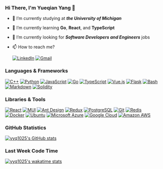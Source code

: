 ### Hi There, I'm Yueqian Yang 👋

- 🔭 I’m currently studying at ***the University of Michigan***
- 🌱 I’m currently learning **Go**, **React**, and **TypeScript**
- 🤔 I’m currently looking for ***Software Developers and Engineers*** jobs
- 📫 How to reach me?
  
  [![LinkedIn](https://api.iconify.design/simple-icons/linkedin.svg?color=%230A66C2&height=20)](https://www.linkedin.com/in/yangyq/)
  [![Gmail](https://api.iconify.design/simple-icons/gmail.svg?color=%23EA4335&height=20)](mailto:yangyq@umich.edu)

### Languages & Frameworks

[![C++](https://api.iconify.design/simple-icons/cplusplus.svg?color=%2300599C&height=24)](https://www.cplusplus.com/)
[![Python](https://api.iconify.design/simple-icons/python.svg?color=%233776AB&height=24)](https://www.python.org/)
[![JavaScript](https://api.iconify.design/simple-icons/javascript.svg?color=%23F7DF1E&height=24)](https://www.ecma-international.org/publications-and-standards/standards/ecma-262/)
[![Go](https://api.iconify.design/simple-icons/go.svg?color=%2300ADD8&height=24)](https://go.dev/)
[![TypeScript](https://api.iconify.design/simple-icons/typescript.svg?color=%233178C6&height=24)](https://www.typescriptlang.org/)
[![Vue.js](https://api.iconify.design/simple-icons/vuedotjs.svg?color=%234FC08D&height=24)](https://vuejs.org/)
[![Flask](https://api.iconify.design/simple-icons/flask.svg?color=%23000000&height=24)](https://flask.palletsprojects.com/)
[![Bash](https://api.iconify.design/simple-icons/gnubash.svg?color=%234EAA25&height=24)](https://www.gnu.org/software/bash/)
[![Markdown](https://api.iconify.design/simple-icons/markdown.svg?color=%23000000&height=24)](https://spec.commonmark.org/)
[![Solidity](https://api.iconify.design/simple-icons/solidity.svg?color=%23363636&height=24)](https://soliditylang.org/)

### Libraries & Tools

[![React](https://api.iconify.design/simple-icons/react.svg?color=%2361DAFB&height=24)](https://reactjs.org/)
[![MUI](https://api.iconify.design/simple-icons/mui.svg?color=%23007FFF&height=24)](https://mui.com/)
[![Ant Design](https://api.iconify.design/simple-icons/antdesign.svg?color=%230170FE&height=24)](https://ant.design/)
[![Redux](https://api.iconify.design/simple-icons/redux.svg?color=%23764ABC&height=24)](https://redux.js.org/)
[![PostgreSQL](https://api.iconify.design/simple-icons/postgresql.svg?color=%234169E1&height=24)](https://www.postgresql.org/)
[![Git](https://api.iconify.design/simple-icons/git.svg?color=%23F05032&height=24)](https://git-scm.com/)
[![Redis](https://api.iconify.design/simple-icons/redis.svg?color=%23DC382D&height=24)](https://redis.io/)
[![Docker](https://api.iconify.design/simple-icons/docker.svg?color=%232496ED&height=24)](https://www.docker.com/)
[![Ubuntu](https://api.iconify.design/simple-icons/ubuntu.svg?color=%23E95420&height=24)](https://ubuntu.com/)
[![Microsoft Azure](https://api.iconify.design/simple-icons/microsoftazure.svg?color=%230078D4&height=24)](https://azure.microsoft.com/)
[![Google Cloud](https://api.iconify.design/simple-icons/googlecloud.svg?color=%234285F4&height=24)](https://cloud.google.com/)
[![Amazon AWS](https://api.iconify.design/simple-icons/amazonaws.svg?color=%23232F3E&height=24)](https://aws.amazon.com/)

### GitHub Statistics

[![yyq1025's GitHub stats](https://github-readme-stats.vercel.app/api?username=yyq1025&count_private=true&show_icons=true&hide_title=true)](https://github.com/yyq1025)

### Last Week Code Time

[![yyq1025's wakatime stats](https://github-readme-stats.vercel.app/api/wakatime?username=yyq1025&layout=compact&hide_title=true)](https://wakatime.com/@yyq1025)
